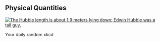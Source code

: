 ## Physical Quantities
[![The Hubble length is about 1.9 meters lying down; Edwin Hubble was a tall guy.](https://imgs.xkcd.com/comics/physical_quantities.png)](https://xkcd.com/2780/ "The Hubble length is about 1.9 meters lying down; Edwin Hubble was a tall guy.")

Your daily random xkcd
